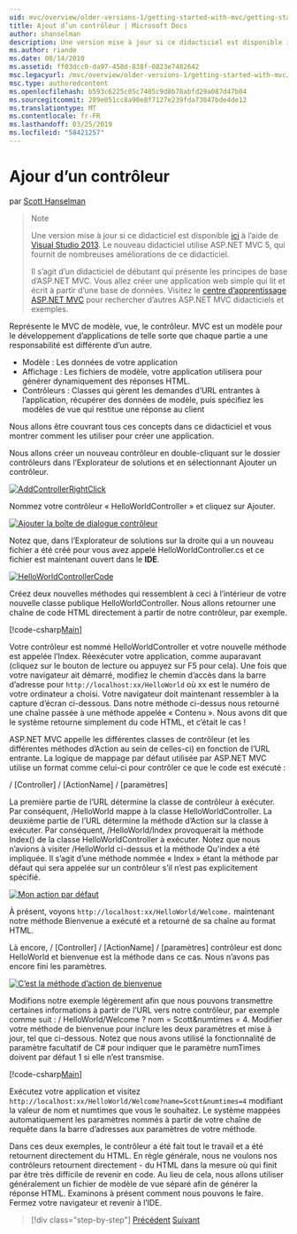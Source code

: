 ```yaml
---
uid: mvc/overview/older-versions-1/getting-started-with-mvc/getting-started-with-mvc-part2
title: Ajout d’un contrôleur | Microsoft Docs
author: shanselman
description: Une version mise à jour si ce didacticiel est disponible ici à l’aide de Visual Studio 2013. Le nouveau didacticiel utilise ASP.NET MVC 5, qui fournit de nombreuses améliorations de t...
ms.author: riande
ms.date: 08/14/2010
ms.assetid: ff03dcc0-da97-458d-838f-0823e7482642
msc.legacyurl: /mvc/overview/older-versions-1/getting-started-with-mvc/getting-started-with-mvc-part2
msc.type: authoredcontent
ms.openlocfilehash: b593c6225c05c7405c9d8b78abfd29a087d47b04
ms.sourcegitcommit: 289e051cc8a90e8f7127e239fda73047bde4de12
ms.translationtype: MT
ms.contentlocale: fr-FR
ms.lasthandoff: 03/25/2019
ms.locfileid: "58421257"
---
```

<a name="adding-a-controller"></a>Ajour d’un contrôleur
====================
par [Scott Hanselman](https://github.com/shanselman)

> > [!NOTE]
> > Une version mise à jour si ce didacticiel est disponible [ici](../../getting-started/introduction/getting-started.md) à l’aide de [Visual Studio 2013](https://my.visualstudio.com/Downloads?q=visual%20studio%202013). Le nouveau didacticiel utilise ASP.NET MVC 5, qui fournit de nombreuses améliorations de ce didacticiel.
>
>
> Il s’agit d’un didacticiel de débutant qui présente les principes de base d’ASP.NET MVC. Vous allez créer une application web simple qui lit et écrit à partir d’une base de données. Visitez le [centre d’apprentissage ASP.NET MVC](../../../index.md) pour rechercher d’autres ASP.NET MVC didacticiels et exemples.


Représente le MVC de modèle, vue, le contrôleur. MVC est un modèle pour le développement d’applications de telle sorte que chaque partie a une responsabilité est différente d’un autre.

- Modèle : Les données de votre application
- Affichage : Les fichiers de modèle, votre application utilisera pour générer dynamiquement des réponses HTML.
- Contrôleurs : Classes qui gèrent les demandes d’URL entrantes à l’application, récupérer des données de modèle, puis spécifiez les modèles de vue qui restitue une réponse au client

Nous allons être couvrant tous ces concepts dans ce didacticiel et vous montrer comment les utiliser pour créer une application.

Nous allons créer un nouveau contrôleur en double-cliquant sur le dossier contrôleurs dans l’Explorateur de solutions et en sélectionnant Ajouter un contrôleur.

[![AddControllerRightClick](getting-started-with-mvc-part2/_static/image2.png)](getting-started-with-mvc-part2/_static/image1.png)

Nommez votre contrôleur « HelloWorldController » et cliquez sur Ajouter.

[![Ajouter la boîte de dialogue contrôleur](getting-started-with-mvc-part2/_static/image4.png)](getting-started-with-mvc-part2/_static/image3.png)

Notez que, dans l’Explorateur de solutions sur la droite qui a un nouveau fichier a été créé pour vous avez appelé HelloWorldController.cs et ce fichier est maintenant ouvert dans le **IDE**.

[![HelloWorldControllerCode](getting-started-with-mvc-part2/_static/image6.png)](getting-started-with-mvc-part2/_static/image5.png)

Créez deux nouvelles méthodes qui ressemblent à ceci à l’intérieur de votre nouvelle classe publique HelloWorldController. Nous allons retourner une chaîne de code HTML directement à partir de notre contrôleur, par exemple.

[!code-csharp[Main](getting-started-with-mvc-part2/samples/sample1.cs)]

Votre contrôleur est nommé HelloWorldController et votre nouvelle méthode est appelée l’Index. Réexécuter votre application, comme auparavant (cliquez sur le bouton de lecture ou appuyez sur F5 pour cela). Une fois que votre navigateur ait démarré, modifiez le chemin d’accès dans la barre d’adresse pour `http://localhost:xx/HelloWorld` où xx est le numéro de votre ordinateur a choisi. Votre navigateur doit maintenant ressembler à la capture d’écran ci-dessous. Dans notre méthode ci-dessus nous retourné une chaîne passée à une méthode appelée « Contenu ». Nous avons dit que le système retourne simplement du code HTML, et c’était le cas !

ASP.NET MVC appelle les différentes classes de contrôleur (et les différentes méthodes d’Action au sein de celles-ci) en fonction de l’URL entrante. La logique de mappage par défaut utilisée par ASP.NET MVC utilise un format comme celui-ci pour contrôler ce que le code est exécuté :

/ [Controller] / [ActionName] / [paramètres]

La première partie de l’URL détermine la classe de contrôleur à exécuter. Par conséquent, /HelloWorld mappe à la classe HelloWorldController. La deuxième partie de l’URL détermine la méthode d’Action sur la classe à exécuter. Par conséquent, /HelloWorld/Index provoquerait la méthode Index() de la classe HelloWorldController à exécuter. Notez que nous n’avions à visiter /HelloWorld ci-dessus et la méthode Qu'index a été impliquée. Il s’agit d’une méthode nommée « Index » étant la méthode par défaut qui sera appelée sur un contrôleur s’il n’est pas explicitement spécifié.

[![Mon action par défaut](getting-started-with-mvc-part2/_static/image8.png)](getting-started-with-mvc-part2/_static/image7.png)

À présent, voyons `http://localhost:xx/HelloWorld/Welcome.` maintenant notre méthode Bienvenue a exécuté et a retourné de sa chaîne au format HTML.

Là encore, / [Controller] / [ActionName] / [paramètres] contrôleur est donc HelloWorld et bienvenue est la méthode dans ce cas. Nous n’avons pas encore fini les paramètres.

[![C’est la méthode d’action de bienvenue](getting-started-with-mvc-part2/_static/image10.png)](getting-started-with-mvc-part2/_static/image9.png)

Modifions notre exemple légèrement afin que nous pouvons transmettre certaines informations à partir de l’URL vers notre contrôleur, par exemple comme suit : / HelloWorld/Welcome ? nom = Scott&amp;numtimes = 4. Modifier votre méthode de bienvenue pour inclure les deux paramètres et mise à jour, tel que ci-dessous. Notez que nous avons utilisé la fonctionnalité de paramètre facultatif de C# pour indiquer que le paramètre numTimes doivent par défaut 1 si elle n’est transmise.

[!code-csharp[Main](getting-started-with-mvc-part2/samples/sample2.cs)]

Exécutez votre application et visitez `http://localhost:xx/HelloWorld/Welcome?name=Scott&numtimes=4` modifiant la valeur de nom et numtimes que vous le souhaitez. Le système mappées automatiquement les paramètres nommés à partir de votre chaîne de requête dans la barre d’adresses aux paramètres de votre méthode.

Dans ces deux exemples, le contrôleur a été fait tout le travail et a été retournent directement du HTML. En règle générale, nous ne voulons nos contrôleurs retournent directement - du HTML dans la mesure où qui finit par être très difficile de revenir en code. Au lieu de cela, nous allons utiliser généralement un fichier de modèle de vue séparé afin de générer la réponse HTML. Examinons à présent comment nous pouvons le faire. Fermez votre navigateur et revenir à l’IDE.

> [!div class="step-by-step"]
> [Précédent](getting-started-with-mvc-part1.md)
> [Suivant](getting-started-with-mvc-part3.md)
